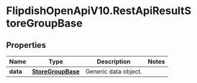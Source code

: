 # FlipdishOpenApiV10.RestApiResultStoreGroupBase

## Properties
Name | Type | Description | Notes
------------ | ------------- | ------------- | -------------
**data** | [**StoreGroupBase**](StoreGroupBase.md) | Generic data object. | 


